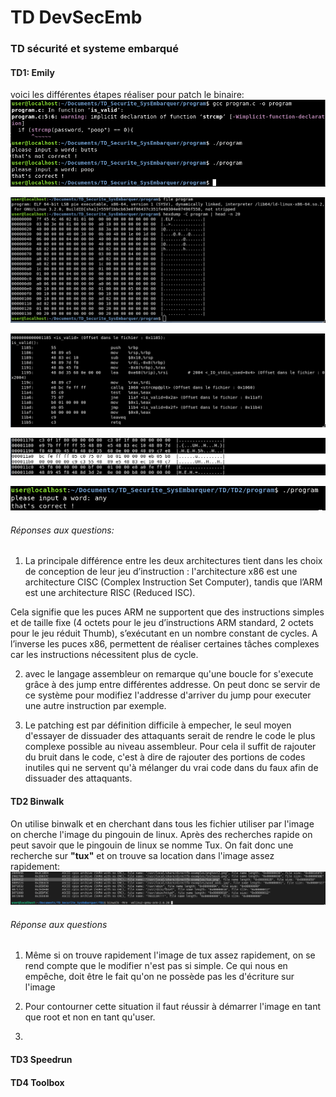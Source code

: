 # TD DevSecEmb
### TD sécurité et systeme embarqué

#### TD1: Emily

voici les différentes étapes réaliser pour patch le binaire:
![step 1](/capture_td/step1.png)

![step 2](/capture_td/step2.png)

![step 3](/capture_td/step3.png)

![step 4](/capture_td/step4.png)

![step 5](/capture_td/step5.png)

###### Réponses aux questions:

1. La principale différence entre les deux architectures tient dans les choix de conception de leur jeu d’instruction : 
l'architecture x86 est une architecture CISC (Complex Instruction Set Computer), tandis que l’ARM est une architecture RISC (Reduced ISC).

Cela signifie que les puces ARM ne supportent que des instructions simples et de taille fixe (4 octets pour le jeu d’instructions ARM standard, 2 octets pour le jeu réduit Thumb), s’exécutant en un nombre constant de cycles.
A l’inverse les puces x86, permettent de réaliser certaines tâches complexes car les instructions nécessitent plus de cycle.

2. avec le langage assembleur on remarque qu'une boucle for s'execute grâce à des jump entre différentes addresse. On peut donc se servir de ce système pour modifiez l'addresse d'arriver du jump pour executer une autre instruction par exemple.

3. Le patching est par définition difficile à empecher, le seul moyen d'essayer de dissuader des attaquants serait de rendre le code le plus complexe possible au niveau assembleur. 
Pour cela il suffit de rajouter du bruit dans le code, c'est à dire de rajouter des portions de codes inutiles qui ne servent qu'à mélanger du vrai code dans du faux afin de dissuader des attaquants.


#### TD2 Binwalk

On utilise binwalk et en cherchant dans tous les fichier utiliser par l'image on cherche l'image du pingouin de linux.
Après des recherches rapide on peut savoir que le pingouin de linux se nomme Tux. On fait donc une recherche sur **"tux"** et on trouve sa location dans l'image assez rapidement:
![tux found](/capture_td/binwalk.png)

###### Réponse aux questions

1. Même si on trouve rapidement l'image de tux assez rapidement, on se rend compte que le modifier n'est pas si simple. Ce qui nous en empêche, doit être le fait qu'on ne possède pas les d'écriture sur l'image

2. Pour contourner cette situation il faut réussir à démarrer l'image en tant que root et non en tant qu'user.

3. 


#### TD3 Speedrun




#### TD4 Toolbox
 
